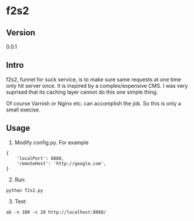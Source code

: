 f2s2
====

## Version

0.0.1

## Intro

f2s2, funnel for suck service, is to make sure same requests at one time only hit server once. It is inspired by a complex/expensive CMS. I was very suprised that its caching layer cannot do this one simple thing.

Of course Varnish or Nginx etc. can accomplish the job. So this is only a small execise.

## Usage

1. Modify config.py. For example
```
{
    'localPort': 8888,
    'remoteHost': 'http://google.com',
}
```
2. Run:
```
python f2s2.py
```
3. Test:
```
ab -n 100 -c 20 http://localhost:8888/
```
